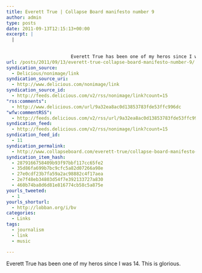 ```yaml
---
title: Everett True | Collapse Board manifesto number 9
author: admin
type: posts
date: 2011-09-13T12:15:13+00:00
excerpt: |
  |
    
                    
                        Everett True has been one of my heros since I was 14. This is glorious. 
url: /posts/2011/09/13/everett-true-collapse-board-manifesto-number-9/
syndication_source:
  - Delicious/nonimage/link
syndication_source_uri:
  - http://www.delicious.com/nonimage/link
syndication_source_id:
  - http://feeds.delicious.com/v2/rss/nonimage/link?count=15
"rss:comments":
  - http://www.delicious.com/url/9a32ea8ac0d13853783fde53ffc996dc
"wfw:commentRSS":
  - http://feeds.delicious.com/v2/rss/url/9a32ea8ac0d13853783fde53ffc996dc
syndication_feed:
  - http://feeds.delicious.com/v2/rss/nonimage/link?count=15
syndication_feed_id:
  - 11
syndication_permalink:
  - http://www.collapseboard.com/everett-true/collapse-board-manifesto-number-9-pitchfork-the-betrayal-of-music-some-great-songs/
syndication_item_hash:
  - 2879166758409b93f97bbf117cc65fe2
  - 35d86fa699b7bc9cfc5a82d07266a98e
  - 27e0cdf23b7fa59a2ac98882c4f17aea
  - 2e7f48eb34803d54f7e392133727a830
  - 460b74ba8d6d81e816774cb58c5a875e
yourls_tweeted:
  - 1
yourls_shorturl:
  - http://lobban.org/i/bv
categories:
  - Links
tags:
  - journalism
  - link
  - music

---
```

Everett True has been one of my heros since I was 14. This is glorious. 
